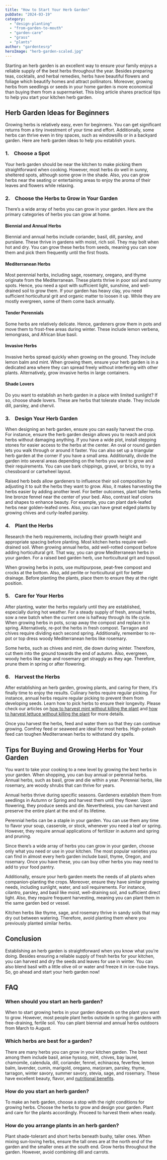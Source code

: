 ```yaml
---
title: "How to Start Your Herb Garden"
pubDate: "2024-03-19"
category: 
  - "design-planting"
  - "from-garden-to-mouth"
  - "garden-care"
  - "grass"
  - "plants"
author: "gardentesrp"
heroImage: "herb-garden-scaled.jpg"
---
```


Starting an herb garden is an excellent way to ensure your family enjoys a reliable supply of the best herbs throughout the year. Besides preparing teas, cocktails, and herbal remedies, herbs have beautiful flowers and foliage which beautify homes and attract pollinators. Moreover, growing herbs from seedlings or seeds in your home garden is more economical than buying them from a supermarket. This blog article shares practical tips to help you start your kitchen herb garden.

## Herb Garden Ideas for Beginners

Growing herbs is relatively easy, even for beginners. You can get significant returns from a tiny investment of your time and effort. Additionally, some herbs can thrive even in tiny spaces, such as windowsills or in a backyard garden. Here are herb garden ideas to help you establish yours.

### 1.    Choose a Spot

Your herb garden should be near the kitchen to make picking them straightforward when cooking. However, most herbs do well in sunny, sheltered spots, although some grow in the shade. Also, you can grow herbs near the seating or entertaining areas to enjoy the aroma of their leaves and flowers while relaxing.

### 2.    Choose the Herbs to Grow in Your Garden

There’s a wide array of herbs you can grow in your garden. Here are the primary categories of herbs you can grow at home.

#### Biennial and Annual Herbs

Biennial and annual herbs include coriander, basil, dill, parsley, and purslane. These thrive in gardens with moist, rich soil. They may bolt when hot and dry. You can grow these herbs from seeds, meaning you can sow them and pick them frequently until the first frosts.

#### Mediterranean Herbs

Most perennial herbs, including sage, rosemary, oregano, and thyme originate from the Mediterranean. These plants thrive in poor soil and sunny spots. Hence, you need a spot with sufficient light, sunshine, and well-drained soil to grow them. If your garden has heavy clay, you need sufficient horticultural grit and organic matter to loosen it up. While they are mostly evergreen, some of them come back annually.

#### Tender Perennials

Some herbs are relatively delicate. Hence, gardeners grow them in pots and move them to frost-free areas during winter. These include lemon verbena, lemongrass, and African blue basil.

#### Invasive Herbs

Invasive herbs spread quickly when growing on the ground. They include lemon balm and mint. When growing them, ensure your herb garden is in a dedicated area where they can spread freely without interfering with other plants. Alternatively, grow invasive herbs in large containers.

#### Shade Lovers

Do you want to establish an herb garden in a place with limited sunlight? If so, choose shade lovers. These are herbs that tolerate shade. They include dill, parsley, and chervil.

### 3.    Design Your Herb Garden

When designing an herb garden, ensure you can easily harvest the crop. For instance, ensure the herb garden design allows you to reach and pick herbs without damaging anything. If you have a wide plot, install stepping stones for easier access to the herbs at the center. An oval or round garden lets you walk through or around it faster. You can also set up a triangular herb garden at the corner if you have a small area. Additionally, divide the garden into several areas depending on the herbs you want to grow and their requirements. You can use bark chippings, gravel, or bricks, to try a chessboard or cartwheel layout.

Raised herb beds allow gardeners to influence their soil composition by adjusting it to suit the herbs they want to grow. Also, it makes harvesting the herbs easier by adding another level. For better outcomes, plant taller herbs line bronze fennel near the center of your bed. Also, contrast leaf colors and shapes to enhance beauty. For example, you can plant dark-leafed herbs near golden-leafed ones. Also, you can have great edged plants by growing chives and curly-leafed parsley.

### 4.    Plant the Herbs

Research the herb requirements, including their growth height and appropriate spacing before planting. Most kitchen herbs require well-drained soil. When growing annual herbs, add well-rotted compost before adding horticultural grit. That way, you can grow Mediterranean herbs in your garden. For a raised bed garden herb, use horticultural grit and topsoil.

When growing herbs in pots, use multipurpose, peat-free compost and crocks at the bottom. Also, add perlite or horticultural grit for better drainage. Before planting the plants, place them to ensure they at the right position.

### 5.    Care for Your Herbs

After planting, water the herbs regularly until they are established, especially during hot weather. For a steady supply of fresh, annual herbs, sow a new batch when the current one is halfway through its life cycle. When growing herbs in pots, scrap away the compost and replace it in spring. Alternatively, re-pot the herbs in fresh compost. Tarragon and chives require dividing each second spring. Additionally, remember to re-pot or top dress woody Mediterranean herbs like rosemary.

Some herbs, such as chives and mint, die down during winter. Therefore, cut them into the ground towards the end of autumn. Also, evergreen, woody herbs like sage and rosemary get straggly as they age. Therefore, prune them in spring or after flowering.

### 6.    Harvest the Herbs

After establishing an herb garden, growing plants, and caring for them, it’s finally time to enjoy the results. Culinary herbs require regular picking. For instance, annual herbs require regular picking to prevent them from developing seeds. Learn how to pick herbs to ensure their longevity. Please check our articles on [how to harvest mint without killing the plant](https://garden.gnmnetworks.com/how-to-harvest-mint-without-killing-the-plant/) and [how to harvest lettuce without killing the plant](https://garden.gnmnetworks.com/how-to-harvest-lettuce-without-killing-the-plant/) for more details.

Once you harvest the herbs, feed and water them so that they can continue growing. Comfrey feed or seaweed are ideal for most herbs. High-potash feed can toughen Mediterranean herbs to withstand dry spells.

## Tips for Buying and Growing Herbs for Your Garden

You want to take your cooking to a new level by growing the best herbs in your garden. When shopping, you can buy annual or perennial herbs. Annual herbs, such as basil, grow and die within a year. Perennial herbs, like rosemary, are woody shrubs that can thrive for years.

Annual herbs thrive during specific seasons. Gardeners establish them from seedlings in Autumn or Spring and harvest them until they flower. Upon flowering, they produce seeds and die. Nevertheless, you can harvest and preserve the entire plant at the end of its lifetime.

Perennial herbs can be a staple in your garden. You can use them any time to flavor your soup, casserole, or stock, whenever you need a leaf or spring. However, they require annual applications of fertilizer in autumn and spring and pruning.

Since there’s a wide array of herbs you can grow in your garden, choose only what you need or use in your kitchen. The most popular varieties you can find in almost every herb garden include basil, thyme, Oregon, and rosemary. Once you have these, you can buy other herbs you may need to add to your food pantry.

Additionally, ensure your herb garden meets the needs of all plants when companion-planting the crops. Moreover, ensure they have similar growing needs, including sunlight, water, and soil requirements. For instance, cilantro, parsley, and basil like moist, well-draining soil, and sufficient direct light. Also, they require frequent harvesting, meaning you can plant them in the same garden bed or vessel.

Kitchen herbs like thyme, sage, and rosemary thrive in sandy soils that may dry out between watering. Therefore, avoid planting them where you previously planted similar herbs.

## Conclusion

Establishing an herb garden is straightforward when you know what you’re doing. Besides ensuring a reliable supply of fresh herbs for your kitchen, you can harvest and dry the seeds and leaves for use in winter. You can also blend basil with a little olive oil or water and freeze it in ice-cube trays. So, go ahead and start your herb garden now!

## FAQ

### When should you start an herb garden?

When to start growing herbs in your garden depends on the plant you want to grow. However, most people plant herbs outside in spring in gardens with free-draining, fertile soil. You can plant biennial and annual herbs outdoors from March to August.

### Which herbs are best for a garden?

There are many herbs you can grow in your kitchen garden. The best among them include basil, anise hyssop, mint, chives, bay laurel, chamomile, calendula, dill, coriander, fennel, echinacea, feverfew, lemon balm, lavender, cumin, marigold, oregano, marjoram, parsley, thyme, tarragon, winter savory, summer savory, stevia, sage, and rosemary. These have excellent beauty, flavor, and [nutritional benefits](https://www.betterhealth.vic.gov.au/health/healthyliving/herbs).

### How do you start an herb garden?

To make an herb garden, choose a stop with the right conditions for growing herbs. Choose the herbs to grow and design your garden. Plant and care for the plants accordingly. Proceed to harvest them when ready.

### How do you arrange plants in an herb garden?

Plant shade-tolerant and short herbs beneath bushy, taller ones. When mixing sun-loving herbs, ensure the tall ones are at the north end of the garden and the smaller ones at the south end. Grow herbs throughout the garden. However, avoid combining dill and carrots.
